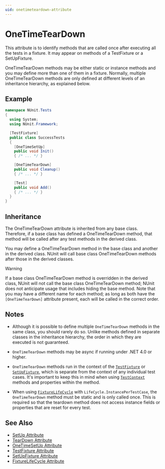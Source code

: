 ```yaml
---
uid: onetimeteardown-attribute
---
```


# OneTimeTearDown

This attribute is to identify methods that are called once after executing all the tests in a fixture. It may appear on
methods of a TestFixture or a SetUpFixture.

OneTimeTearDown methods may be either static or instance methods and you may define more than one of them in a fixture.
Normally, multiple OneTimeTearDown methods are only defined at different levels of an inheritance hierarchy, as
explained below.

## Example

```csharp
namespace NUnit.Tests
{
  using System;
  using NUnit.Framework;

  [TestFixture]
  public class SuccessTests
  {
    [OneTimeSetUp]
    public void Init()
    { /* ... */ }

    [OneTimeTearDown]
    public void Cleanup()
    { /* ... */ }

    [Test]
    public void Add()
    { /* ... */ }
  }
}
```

## Inheritance

The OneTimeTearDown attribute is inherited from any base class. Therefore, if a base class has defined a OneTimeTearDown
method, that method will be called after any test methods in the derived class.

You may define a OneTimeTearDown method in the base class and another in the derived class. NUnit will call base class
OneTimeTearDown methods after those in the derived classes.

> [!WARNING]
> If a base class OneTimeTearDown method is overridden in the derived class, NUnit will not call the base
> class OneTimeTearDown method; NUnit does not anticipate usage that includes hiding the base method. Note that you may
> have a different name for each method; as long as both have the `[OneTimeTearDown]` attribute present, each will be
> called in the correct order.

## Notes

* Although it is possible to define multiple `OneTimeTearDown` methods in the same class, you should rarely do so.
  Unlike methods defined in separate classes in the inheritance hierarchy, the order in which they are executed is not
  guaranteed.

* `OneTimeTearDown` methods may be async if running under .NET 4.0 or higher.

* `OneTimeTearDown` methods run in the context of the [`TestFixture`](xref:testfixtureattribute) or
  [`SetUpFixture`](xref:setupfixture-attribute), which is separate from the context of any individual test cases. It's
  important to keep this in mind when using [`TestContext`](xref:testcontext) methods and properties within the method.

* When using  [`FixtureLifeCycle`](xref:fixturelifecycleattribute) with `LifeCycle.InstancePerTestCase`, the
  `OneTimeTearDown` method must be static and is only called once. This is required so that the teardown method does not
  access instance fields or properties that are reset for every test.

## See Also

* [SetUp Attribute](setup.md)
* [TearDown Attribute](teardown.md)
* [OneTimeSetUp Attribute](xref:onetimesetup-attribute)
* [TestFixture Attribute](xref:testfixtureattribute)
* [SetUpFixture Attribute](xref:setupfixture-attribute)
* [FixtureLifeCycle Attribute](xref:fixturelifecycleattribute)
